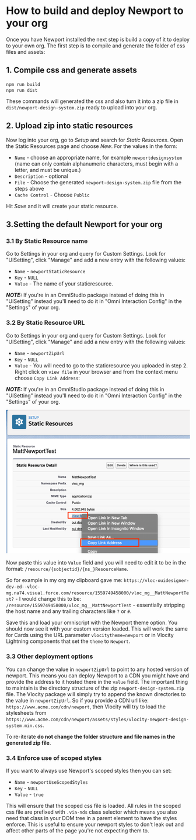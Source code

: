 # How to build and deploy Newport to your org

Once you have Newport installed the next step is build a copy of it to deploy to your own org. The first step is to compile and generate the folder of css files and assets:

## 1. Compile css and generate assets

```
npm run build
npm run dist
```

These commands will generated the css and also turn it into a zip file in `dist/newport-design-system.zip` ready to upload into your org.

## 2. Upload zip into static resources

Now log into your org, go to _Setup_ and search for _Static Resources_. Open the Static Resources page and choose _New_. For the values in the form:

- `Name` - choose an appropriate name, for example `newportdesignsystem` (name can only contain alphanumeric characters, must begin with a letter, and must be unique.)
- `Description` - optional
- `File` - Choose the generated `newport-design-system.zip` file from the steps above
- `Cache Control` - Choose `Public`

Hit _Save_ and it will create your static resource.
## 3.Setting the default Newport for your org
### 3.1 By Static Resource name

Go to Settings in your org and query for Custom Settings. Look for "UISetting", click "Manage" and add a new entry with the following values:
- `Name` - `newportStaticResource`
- `Key` - `NULL`
- `Value` - The name of your staticresource.

***NOTE:*** If you're in an OmniStudio package instead of doing this in "UISetting" instead you'll need to do it in "Omni Interaction Config" in the "Settings" of your org.

### 3.2 By Static Resource URL

Go to Settings in your org and query for Custom Settings. Look for "UISetting", click "Manage" and add a new entry with the following values:

- `Name` - `newportZipUrl`
- `Key` - `NULL`
- `Value` - You will need to go to the staticresource you uploaded in step 2. Right click on `view file` in your browser and from the context menu choose `Copy Link Address`:

***NOTE:*** If you're in an OmniStudio package instead of doing this in "UISetting" instead you'll need to do it in "Omni Interaction Config" in the "Settings" of your org.

![Preview tool](./docs/copy_link_address_of_static_resource.png)

Now paste this value into `Value` field and you will need to edit it to be in the format: `/resource/{sobjectid}/{ns_}ResourceName`.

So for example in my org my clipboard gave me: `https://vloc-ouidesigner-dev-ed--vloc-mg.na74.visual.force.com/resource/1559749458000/vloc_mg__MattNewportTest?` - I would change this to be: `/resource/1559749458000/vloc_mg__MattNewportTest` - essentially stripping the host name and any trailing characters like `?` or `#`.

Save this and load your omniscript with the Newport theme option. You should now see it with your custom version loaded. This will work the same for Cards using the URL parameter `vlocitytheme=newport` or in Vlocity Lightning components that set the `theme` to `Newport`.

### 3.3 Other deployment options

You can change the value in `newportZipUrl` to point to any hosted version of newport. This means you can deploy Newport to a CDN you might have and provide the address to it hosted there in the `value` field. The important thing to maintain is the directory structure of the zip `newport-design-system.zip` file. The Vlocity package will simply try to append the known directories to the value in `newportZipUrl`. So if you provide a CDN url like: `https://www.acme.com/cdn/newport`, then Vlocity will try to load the stylesheets from `https://www.acme.com/cdn/newport/assets/styles/vlocity-newport-design-system.min.css`.

To re-iterate **do not change the folder structure and file names in the generated zip file**.

### 3.4 Enforce use of scoped styles

If you want to always use Newport's scoped styles then you can set:

- `Name` - `newportUseScopedStyles`
- `Key` - `NULL`
- `Value` - `true`

This will ensure that the scoped css file is loaded. All rules in the scoped css file are prefixed with `.via-nds` class selector which means you also need that class in your DOM tree in a parent element to have the styles enforce. This is useful to ensure your newport styles to don't leak out and affect other parts of the page you're not expecting them to.
